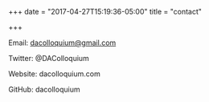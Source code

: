 +++
date = "2017-04-27T15:19:36-05:00"
title = "contact"

+++

Email: dacolloquium@gmail.com

Twitter: @DAColloquium

Website: dacolloquium.com

GitHub: dacolloquium
